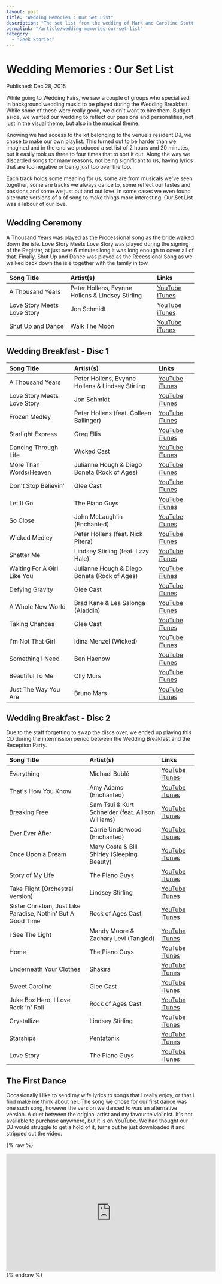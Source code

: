 ```yaml
---
layout: post
title: "Wedding Memories : Our Set List"
description: "The set list from the wedding of Mark and Caroline Stott."
permalink: "/article/wedding-memories-our-set-list"
category:
  - "Geek Stories"
---
```


# Wedding Memories : Our Set List

Published: Dec 28, 2015

While going to Wedding Fairs, we saw a couple of groups who specialised in background wedding music to be played during the Wedding Breakfast. While some of these were really good, we didn't want to hire them.  Budget aside, we wanted our wedding to reflect our passions and personalities, not just in the visual theme, but also in the musical theme.

Knowing we had access to the kit belonging to the venue's resident DJ, we chose to make our own playlist.  This turned out to be harder than we imagined and in the end we produced a set list of 2 hours and 20 minutes, but it easily took us three to four times that to sort it out. Along the way we discarded songs for many reasons, not being significant to us, having lyrics that are too negative or being just too over the top.

Each track holds some meaning for us, some are from musicals we've seen together, some are tracks we always dance to, some reflect our tastes and passions and some we just out and out love. In some cases we even found alternate versions of a of song to make things more interesting. Our Set List was a labour of our love.

## Wedding Ceremony

A Thousand Years was played as the Processional song as the bride walked down the isle.  Love Story Meets Love Story was played during the signing of the Register, at just over 6 minutes long it was long enough to cover all of that. Finally, Shut Up and Dance was played as the Recessional Song as we walked back down the isle together with the family in tow.

| Song Title | Artist(s) | Links |
|:---------- |:--------- |:----- |
| A Thousand Years | Peter Hollens, Evynne Hollens & Lindsey Stirling | [YouTube](https://www.youtube.com/watch?v=rGMgdmrlZHM) [iTunes](https://itunes.apple.com/gb/album/love-story-meets-love-story/id332485531?i=332485837) |
| Love Story Meets Love Story | Jon Schmidt | [YouTube](https://www.youtube.com/watch?v=GgXmiLztne4) [iTunes](https://itunes.apple.com/gb/album/love-story-meets-love-story/id332485531?i=332485837) |
| Shut Up and Dance | Walk The Moon | [YouTube](https://www.youtube.com/watch?v=6JCLY0Rlx6Q) [iTunes](https://itunes.apple.com/gb/album/shut-up-and-dance/id915448845?i=915448860&app=itunes&ign-mpt=uo%3D4) |

## Wedding Breakfast - Disc 1

| Song Title | Artist(s) | Links |
|:---------- |:--------- |:----- |
| A Thousand Years | Peter Hollens, Evynne Hollens & Lindsey Stirling | [YouTube](https://www.youtube.com/watch?v=rGMgdmrlZHM) [iTunes](https://itunes.apple.com/gb/album/thousand-years-feat.-lindsey/id700357386?i=700357839&app=itunes&ign-mpt=uo%3D4) |
| Love Story Meets Love Story | Jon Schmidt | [YouTube](https://www.youtube.com/watch?v=GgXmiLztne4) [iTunes](https://itunes.apple.com/gb/album/love-story-meets-love-story/id332485531?i=332485837) |
| Frozen Medley | Peter Hollens (feat. Colleen Ballinger) | [YouTube](https://www.youtube.com/watch?v=mrp_g93e1Gw) [iTunes](https://itunes.apple.com/gb/album/frozen-medley-feat.-colleen/id953541129?i=953541130&app=itunes&ign-mpt=uo%3D4) |
| Starlight Express | Greg Ellis | [YouTube](https://www.youtube.com/watch?v=ZFoTsvetrRU) [iTunes](https://itunes.apple.com/gb/album/starlight-express/id259620105?i=259620261) |
| Dancing Through Life | Wicked Cast | [YouTube](https://www.youtube.com/watch?v=FHmKc4M1YnU) [iTunes](https://itunes.apple.com/gb/album/dancing-through-life/id179878733?i=179878919) |
| More Than Words/Heaven | Julianne Hough & Diego Boneta (Rock of Ages) | [YouTube](https://www.youtube.com/watch?v=Cv8TeiwBPrQ) [iTunes](https://itunes.apple.com/gb/album/more-than-words-heaven-medley/id524648186?i=524648588) |
| Don't Stop Believin' | Glee Cast | [YouTube](https://www.youtube.com/watch?v=1FaJshIWdpU) [iTunes](https://itunes.apple.com/gb/album/dont-stop-believin/id346787411?i=346787431) |
| Let It Go | The Piano Guys | [YouTube](https://www.youtube.com/watch?v=6Dakd7EIgBE) [iTunes](https://itunes.apple.com/gb/album/let-it-go/id911904522?i=911904768) |
| So Close | John McLaughlin (Enchanted) | [YouTube](https://www.youtube.com/watch?v=JXh1KxI4uls) [iTunes](https://itunes.apple.com/gb/album/so-close/id714973334?i=714973706) |
| Wicked Medley | Peter Hollens (feat. Nick Pitera) | [YouTube](https://www.youtube.com/watch?v=MenBz8-dwpA) [iTunes](https://itunes.apple.com/gb/album/wicked-medley/id900629919?i=900629936) |
| Shatter Me | Lindsey Stirling (feat. Lzzy Hale) | [YouTube](https://www.youtube.com/watch?v=49tpIMDy9BE) [iTunes](https://itunes.apple.com/gb/album/shatter-me-feat.-lzzy-hale/id864702052?i=864702066) |
| Waiting For A Girl Like You | Julianne Hough & Diego Boneta (Rock of Ages) | [YouTube](https://www.youtube.com/watch?v=LT9uDmY2VVU) [iTunes](https://itunes.apple.com/gb/album/waiting-for-a-girl-like-you/id524648186?i=524648587) |
| Defying Gravity | Glee Cast | [YouTube](https://www.youtube.com/watch?v=uQHIFMzQSs0) [iTunes](https://itunes.apple.com/gb/album/defying-gravity/id346787411?i=346787590) |
| A Whole New World | Brad Kane & Lea Salonga (Aladdin) | [YouTube](https://www.youtube.com/watch?v=hZ1Rb9hC4JY) [iTunes](https://itunes.apple.com/gb/album/whole-new-world-from-disneys/id929718978?i=929719075) |
| Taking Chances | Glee Cast | [YouTube](https://www.youtube.com/watch?v=N0X27ImzIJ4) [iTunes](https://itunes.apple.com/gb/album/taking-chances/id346787411?i=346787463) |
| I'm Not That Girl | Idina Menzel (Wicked) | [YouTube](https://www.youtube.com/watch?v=gS9Q_cbr9d8) [iTunes](https://itunes.apple.com/gb/album/im-not-that-girl/id179878733?i=179878934) |
| Something I Need | Ben Haenow | [YouTube](https://www.youtube.com/watch?v=zLBaaN2sqlc) [iTunes](https://itunes.apple.com/gb/album/something-i-need/id926664022?i=926664035) |
| Beautiful To Me | Olly Murs | [YouTube](https://www.youtube.com/watch?v=GuKL8JZMrVY) [iTunes](https://itunes.apple.com/gb/album/beautiful-to-me/id1045098497?i=1045098500) |
| Just The Way You Are | Bruno Mars | [YouTube](https://www.youtube.com/watch?v=LjhCEhWiKXk) [iTunes](https://itunes.apple.com/gb/album/just-the-way-you-are/id495215040?i=495215114) |

## Wedding Breakfast - Disc 2

Due to the staff forgetting to swap the discs over, we ended up playing this CD during the intermission period between the Wedding Breakfast and the Reception Party.

| Song Title | Artist(s) | Links |
|:---------- |:--------- |:----- |
| Everything | Michael Bublé | [YouTube](https://www.youtube.com/watch?v=SPUJIbXN0WY) [iTunes](https://itunes.apple.com/gb/album/everything/id495215040?i=495215115) |
| That's How You Know | Amy Adams (Enchanted) | [YouTube](https://www.youtube.com/watch?v=2idK0qoBuWo) [iTunes](https://itunes.apple.com/gb/album/thats-how-you-know/id714973334?i=714973704) |
| Breaking Free | Sam Tsui & Kurt Schneider (feat. Allison Williams) | [YouTube](https://www.youtube.com/watch?v=nSl0mqBjQW4) [iTunes](https://itunes.apple.com/gb/album/breaking-free-feat.-allison/id350110257?i=350110523) |
| Ever Ever After | Carrie Underwood (Enchanted) | [YouTube](https://www.youtube.com/watch?v=QAniOB1Ts4k) [iTunes](https://itunes.apple.com/gb/album/ever-ever-after/id714973334?i=714973708) |
| Once Upon a Dream | Mary Costa & Bill Shirley (Sleeping Beauty) | [YouTube](https://www.youtube.com/watch?v=TXbHShUnwxY) [iTunes](https://itunes.apple.com/gb/album/main-title-once-upon-dream/id902556204?i=902556287) |
| Story of My Life | The Piano Guys | [YouTube](https://www.youtube.com/watch?v=yET4p-r2TI8) [iTunes](https://itunes.apple.com/gb/album/story-of-my-life/id911904522?i=911904767) |
| Take Flight (Orchestral Version) | Lindsey Stirling | [YouTube](https://www.youtube.com/watch?v=ryrEY7v7f4E) [iTunes](https://itunes.apple.com/gb/album/take-flight-orchestral-version/id864702052?i=864702094) |
| Sister Christian, Just Like Paradise, Nothin' But A Good Time | Rock of Ages Cast | [YouTube](https://www.youtube.com/watch?v=3tvgSN7Bg8k) [iTunes](https://itunes.apple.com/gb/album/sister-christian-just-like/id524648186?i=524648573) |
| I See The Light | Mandy Moore & Zachary Levi (Tangled) | [YouTube](https://www.youtube.com/watch?v=hYbHzzWmKUs) [iTunes](https://itunes.apple.com/gb/album/i-see-light-from-disneys-tangled/id929718978?i=929719204) |
| Home | The Piano Guys | [YouTube](https://www.youtube.com/watch?v=aF-Z1A0ujlg) [iTunes](https://itunes.apple.com/gb/album/home/id911904522?i=911904780) |
| Underneath Your Clothes | Shakira | [YouTube](https://www.youtube.com/watch?v=uwBwKcQ1k84) [iTunes](https://itunes.apple.com/gb/album/underneath-your-clothes/id495215040?i=495215551) |
| Sweet Caroline | Glee Cast | [YouTube](https://www.youtube.com/watch?v=G0iAoAEANk0) [iTunes](https://itunes.apple.com/gb/album/sweet-caroline/id346787411?i=346787585) |
| Juke Box Hero, I Love Rock 'n' Roll | Rock of Ages Cast | [YouTube](https://www.youtube.com/watch?v=LcxiggtopMU) [iTunes](https://itunes.apple.com/gb/album/juke-box-hero-i-love-rock/id524648186?i=524648585) |
| Crystallize | Lindsey Stirling | [YouTube](https://www.youtube.com/watch?v=aHjpOzsQ9YI) [iTunes](https://itunes.apple.com/gb/album/crystallize/id647899400?i=647899859) |
| Starships | Pentatonix | [YouTube](https://www.youtube.com/watch?v=_6K8mkytEMY) [iTunes](https://itunes.apple.com/gb/album/starships/id877648576?i=877648577) |
| Love Story | The Piano Guys | [YouTube](https://www.youtube.com/watch?v=rBX5o3Owbx8) [iTunes](https://itunes.apple.com/gb/album/love-story/id911904522?i=911904791) |

## The First Dance

Occasionally I like to send my wife lyrics to songs that I really enjoy, or that I find make me think about her. The song we chose for our first dance was one such song, however the version we danced to was an alternative version. A duet between the original artist and my favourite violinist.  It's not available to purchase anywhere, but it is on YouTube.  We had thought our DJ would struggle to get a hold of it, turns out he just downloaded it and stripped out the video.

{% raw %}
<iframe width="560" height="315" src="https://www.youtube-nocookie.com/embed/xwsYvBYZcx4" title="YouTube video player" frameborder="0" allow="accelerometer; autoplay; clipboard-write; encrypted-media; gyroscope; picture-in-picture; web-share" allowfullscreen></iframe>
{% endraw %}

